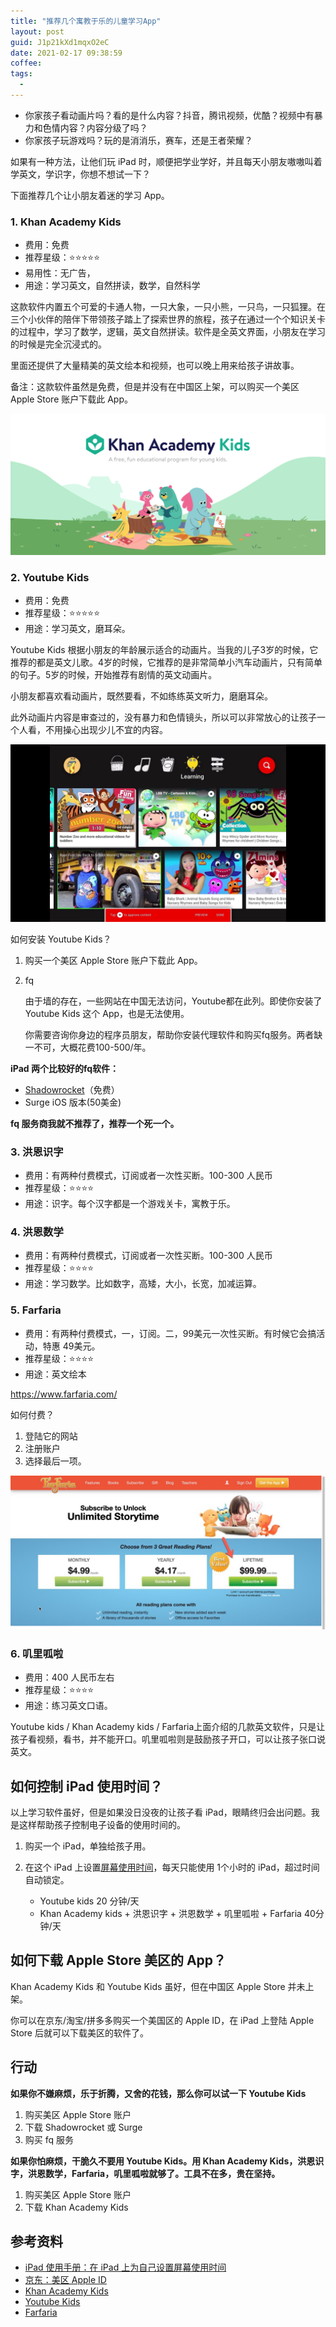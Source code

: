 ```yaml
---
title: "推荐几个寓教于乐的儿童学习App"
layout: post
guid: J1p21kXd1mqxO2eC
date: 2021-02-17 09:38:59
coffee:
tags:
  -
---
```


- 你家孩子看动画片吗？看的是什么内容？抖音，腾讯视频，优酷？视频中有暴力和色情内容？内容分级了吗？
- 你家孩子玩游戏吗？玩的是消消乐，赛车，还是王者荣耀？

如果有一种方法，让他们玩 iPad 时，顺便把学业学好，并且每天小朋友嗷嗷叫着学英文，学识字，你想不想试一下？

下面推荐几个让小朋友着迷的学习 App。


### 1. Khan Academy Kids

- 费用：免费  
- 推荐星级：⭐⭐⭐⭐⭐  
- 易用性：无广告，
- 用途：学习英文，自然拼读，数学，自然科学

这款软件内置五个可爱的卡通人物，一只大象，一只小熊，一只鸟，一只狐狸。在三个小伙伴的陪伴下带领孩子踏上了探索世界的旅程，孩子在通过一个个知识关卡的过程中，学习了数学，逻辑，英文自然拼读。软件是全英文界面，小朋友在学习的时候是完全沉浸式的。

里面还提供了大量精美的英文绘本和视频，也可以晚上用来给孩子讲故事。

备注：这款软件虽然是免费，但是并没有在中国区上架，可以购买一个美区 Apple Store 账户下载此 App。

[![](/media/files/2021/2021-02-17-khan-academy-kids.png)](https://learn.khanacademy.org/khan-academy-kids/)


### 2. Youtube Kids

- 费用：免费  
- 推荐星级：⭐⭐⭐⭐⭐  
- 用途：学习英文，磨耳朵。

Youtube Kids 根据小朋友的年龄展示适合的动画片。当我的儿子3岁的时候，它推荐的都是英文儿歌。4岁的时候，它推荐的是非常简单小汽车动画片，只有简单的句子。5岁的时候，开始推荐有剧情的英文动画片。

小朋友都喜欢看动画片，既然要看，不如练练英文听力，磨磨耳朵。

此外动画片内容是审查过的，没有暴力和色情镜头，所以可以非常放心的让孩子一个人看，不用操心出现少儿不宜的内容。

[![](/media/files/2021/2021-02-17-youtube-kids.jpg)](https://www.youtube.com/intl/ALL_us/kids/)

如何安装 Youtube Kids？

1. 购买一个美区 Apple Store 账户下载此 App。

2. fq

    由于墙的存在，一些网站在中国无法访问，Youtube都在此列。即使你安装了 Youtube Kids 这个 App，也是无法使用。

    你需要咨询你身边的程序员朋友，帮助你安装代理软件和购买fq服务。两者缺一不可，大概花费100-500/年。
    

**iPad 两个比较好的fq软件：**

- [Shadowrocket](https://apps.apple.com/us/app/shadowrocket/id932747118)（免费）
- Surge iOS 版本(50美金)

**fq 服务商我就不推荐了，推荐一个死一个。**


### 3. 洪恩识字

- 费用：有两种付费模式，订阅或者一次性买断。100-300 人民币  
- 推荐星级：⭐⭐⭐⭐  
- 用途：识字。每个汉字都是一个游戏关卡，寓教于乐。


### 4. 洪恩数学

- 费用：有两种付费模式，订阅或者一次性买断。100-300 人民币  
- 推荐星级：⭐⭐⭐⭐  
- 用途：学习数学。比如数字，高矮，大小，长宽，加减运算。


### 5. Farfaria

- 费用：有两种付费模式，一，订阅。二，99美元一次性买断。有时候它会搞活动，特惠 49美元。 
- 推荐星级：⭐⭐⭐⭐  
- 用途：英文绘本

https://www.farfaria.com/

如何付费？

1. 登陆它的网站
2. 注册账户
3. 选择最后一项。

[![](/media/files/2021/2021-02-17-farfaria.jpg)](https://www.farfaria.com/subscriptions)

### 6. 叽里呱啦

- 费用：400 人民币左右
- 推荐星级：⭐⭐⭐⭐
- 用途：练习英文口语。

Youtube kids / Khan Academy kids / Farfaria上面介绍的几款英文软件，只是让孩子看视频，看书，并不能开口。叽里呱啦则是鼓励孩子开口，可以让孩子张口说英文。


## 如何控制 iPad 使用时间？

以上学习软件虽好，但是如果没日没夜的让孩子看 iPad，眼睛终归会出问题。我是这样帮助孩子控制电子设备的使用时间的。

1. 购买一个 iPad，单独给孩子用。

2. 在这个 iPad 上设置[屏幕使用时间](https://support.apple.com/zh-cn/guide/ipad/ipadaf2aa9f2)，每天只能使用 1个小时的 iPad，超过时间自动锁定。
	- Youtube kids 20 分钟/天
	- Khan Academy kids + 洪恩识字 + 洪恩数学 + 叽里呱啦 + Farfaria  40分钟/天


## 如何下载 Apple Store 美区的 App？

Khan Academy Kids 和 Youtube Kids 虽好，但在中国区 Apple Store 并未上架。

你可以在京东/淘宝/拼多多购买一个美国区的 Apple ID，在 iPad 上登陆 Apple Store 后就可以下载美区的软件了。



## 行动

**如果你不嫌麻烦，乐于折腾，又舍的花钱，那么你可以试一下 Youtube Kids**

1. 购买美区 Apple Store 账户
2. 下载 Shadowrocket 或 Surge
3. 购买 fq 服务


**如果你怕麻烦，干脆久不要用 Youtube Kids。用 Khan Academy Kids，洪恩识字，洪恩数学，Farfaria，叽里呱啦就够了。工具不在多，贵在坚持。**

1. 购买美区 Apple Store 账户
2. 下载 Khan Academy Kids


## 参考资料

- [iPad 使用手册：在 iPad 上为自己设置屏幕使用时间](https://support.apple.com/zh-cn/guide/ipad/ipadaf2aa9f2/ipados)
- [京东：美区 Apple ID](https://search.jd.com/Search?keyword=%E8%8B%B9%E6%9E%9C%20id&enc=utf-8&wq=%E8%8B%B9%E6%9E%9C%20id&pvid=bb74c08d96c04cabbdace481d7c0868e)
- [Khan Academy Kids](https://learn.khanacademy.org/khan-academy-kids/)
- [Youtube Kids](https://www.youtube.com/intl/ALL_us/kids/)
- [Farfaria](https://www.farfaria.com/)
